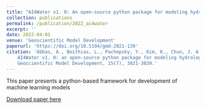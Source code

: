 ```yaml
---
title: "AI4Water v1. 0: An open-source python package for modeling hydrological time series using data-driven methods"
collection: publications
permalink: /publication/2022_ai4water
excerpt: ''
date: 2022-04-01
venue: 'Geoscientific Model Development'
paperurl: 'https://doi.org/10.5194/gmd-2021-139'
citation: 'Abbas, A., Boithias, L., Pachepsky, Y., Kim, K., Chun, J. A., & Cho, K. H. (2022). 
    AI4Water v1. 0: an open-source python package for modeling hydrological time series using data-driven methods. 
    Geoscientific Model Development, 15(7), 3021-3039.'
---
```

This paper presents a python-based framework for development of machine learning models

[Download paper here](https://gmd.copernicus.org/articles/15/3021/2022/gmd-15-3021-2022.pdf)
